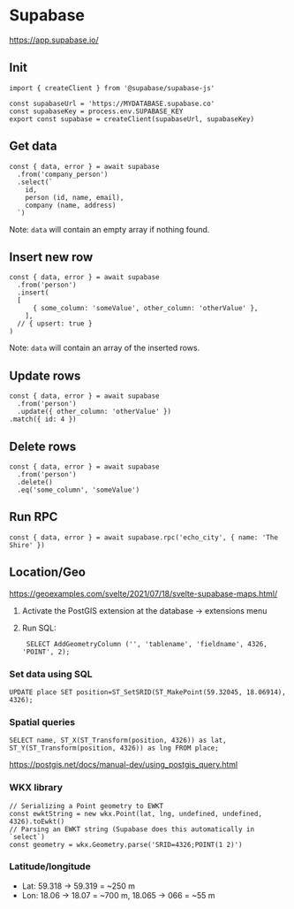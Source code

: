# Supabase

https://app.supabase.io/


## Init

	import { createClient } from '@supabase/supabase-js'
	
	const supabaseUrl = 'https://MYDATABASE.supabase.co'
	const supabaseKey = process.env.SUPABASE_KEY
	export const supabase = createClient(supabaseUrl, supabaseKey)


## Get data

	const { data, error } = await supabase
	  .from('company_person')
	  .select(`
	    id,
	    person (id, name, email),
	    company (name, address)
	  `)

Note: `data` will contain an empty array if nothing found.

## Insert new row

	const { data, error } = await supabase
	  .from('person')
	  .insert(
      [
	      { some_column: 'someValue', other_column: 'otherValue' },
	    ],
      // { upsert: true }
    )

Note: `data` will contain an array of the inserted rows.

## Update rows

	const { data, error } = await supabase
	  .from('person')
	  .update({ other_column: 'otherValue' })
    .match({ id: 4 })

## Delete rows

	const { data, error } = await supabase
	  .from('person')
	  .delete()
	  .eq('some_column', 'someValue')

## Run RPC

	const { data, error } = await supabase.rpc('echo_city', { name: 'The Shire' })

## Location/Geo

https://geoexamples.com/svelte/2021/07/18/svelte-supabase-maps.html/

1. Activate the PostGIS extension at the database → extensions menu
2. Run SQL:

		SELECT AddGeometryColumn ('', 'tablename', 'fieldname', 4326, 'POINT', 2);

### Set data using SQL

	UPDATE place SET position=ST_SetSRID(ST_MakePoint(59.32045, 18.06914), 4326);

### Spatial queries

	SELECT name, ST_X(ST_Transform(position, 4326)) as lat, ST_Y(ST_Transform(position, 4326)) as lng FROM place;

https://postgis.net/docs/manual-dev/using_postgis_query.html

### WKX library

	// Serializing a Point geometry to EWKT
	const ewktString = new wkx.Point(lat, lng, undefined, undefined, 4326).toEwkt()
	// Parsing an EWKT string (Supabase does this automatically in `select`)
	const geometry = wkx.Geometry.parse('SRID=4326;POINT(1 2)')

### Latitude/longitude

- Lat: 59.318 → 59.319 = ~250 m
- Lon: 18.06 → 18.07 = ~700 m, 18.065 → 066 = ~55 m
